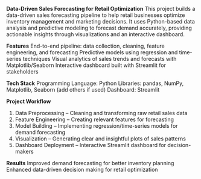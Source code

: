 **Data-Driven Sales Forecasting for Retail Optimization**
This project builds a data-driven sales forecasting pipeline to help retail businesses optimize inventory management and marketing decisions. It uses Python-based data analysis and predictive modeling to forecast demand accurately, providing actionable insights through visualizations and an interactive dashboard.

**Features**
End-to-end pipeline: data collection, cleaning, feature engineering, and forecasting
Predictive models using regression and time-series techniques
Visual analytics of sales trends and forecasts with Matplotlib/Seaborn
Interactive dashboard built with Streamlit for stakeholders

**Tech Stack**
Programming Language: Python
Libraries: pandas, NumPy, Matplotlib, Seaborn (add others if used)
Dashboard: Streamlit

**Project Workflow**
1. Data Preprocessing – Cleaning and transforming raw retail sales data
2. Feature Engineering – Creating relevant features for forecasting
3. Model Building – Implementing regression/time-series models for demand forecasting
4. Visualization – Generating clear and insightful plots of sales patterns
5. Dashboard Deployment – Interactive Streamlit dashboard for decision-makers

**Results**
Improved demand forecasting for better inventory planning
Enhanced data-driven decision making for retail optimization
